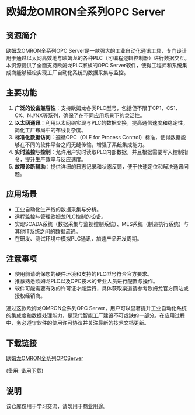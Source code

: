 # 欧姆龙OMRON全系列OPC Server

## 资源简介

欧姆龙OMRON全系列OPC Server是一款强大的工业自动化通讯工具，专门设计用于通过以太网高效地与欧姆龙的各种PLC（可编程逻辑控制器）进行数据交互。本资源提供了全面支持欧姆龙PLC家族的OPC Server软件，使得工程师和系统集成商能够轻松实现工厂自动化系统的数据采集与监控。

## 主要功能

1. **广泛的设备兼容性**：支持欧姆龙各类PLC型号，包括但不限于CP1、CS1、CX、NJ/NX等系列，确保了在不同应用场景下的灵活性。
2. **以太网通讯**：利用以太网络实现与PLC的数据交换，提高通信速度和稳定性，简化工厂布局中的布线复杂度。
3. **标准化数据访问**：遵循OPC（OLE for Process Control）标准，使得数据能够在不同的软件平台之间无缝传输，增强了系统集成能力。
4. **实时监控与控制**：允许用户实时读取PLC内部数据，并且根据需要写入控制指令，提升生产效率与反应速度。
5. **故障诊断辅助**：提供详细的日志记录和状态反馈，便于快速定位和解决通讯问题。

## 应用场景

- 工业自动化生产线的数据采集与分析。
- 远程监控与管理欧姆龙PLC控制的设备。
- 实现SCADA系统（数据采集与监视控制系统）、MES系统（制造执行系统）与其他IT系统之间的数据流通。
- 在研发、测试环境中模拟PLC通讯，加速产品开发周期。

## 注意事项

- 使用前请确保您的硬件环境和支持的PLC型号符合官方要求。
- 推荐熟悉欧姆龙PLC以及OPC技术的专业人员进行配置与操作。
- 软件可能需要有效的许可证才能运行，具体获取渠道请参考欧姆龙官方网站或授权经销商。

通过这款欧姆龙OMRON全系列OPC Server，用户可以显著提升工业自动化系统的集成度和数据处理能力，是现代智能工厂建设不可或缺的一部分。在应用过程中，务必遵守软件的使用许可协议并关注最新的技术文档更新。

## 下载链接
[欧姆龙OMRON全系列OPCServer](https://pan.quark.cn/s/679e1d362b32) 

(备用: [备用下载](https://pan.baidu.com/s/1pFirFJD9kQ1pHtNsS-WbYg?pwd=1234))

## 说明

该仓库仅用于学习交流，请勿用于商业用途。
